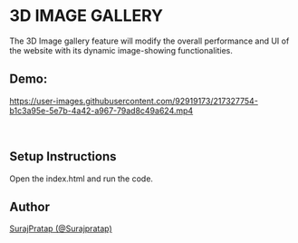 # 3D IMAGE GALLERY

The 3D Image gallery feature will modify the overall performance and UI of the website with its dynamic image-showing functionalities.
<br>

## Demo:


https://user-images.githubusercontent.com/92919173/217327754-b1c3a95e-5e7b-4a42-a967-79ad8c49a624.mp4


<br>

## Setup Instructions
Open the index.html and run the code.
<br>

## Author
[SurajPratap (@Surajpratap)](https://github.com/SurajPratap10)





